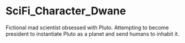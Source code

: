 # SciFi_Character_Dwane
Fictional mad scientist obsessed with Pluto. Attempting to become president to instantiate Pluto as a planet and send humans to inhabit it.
